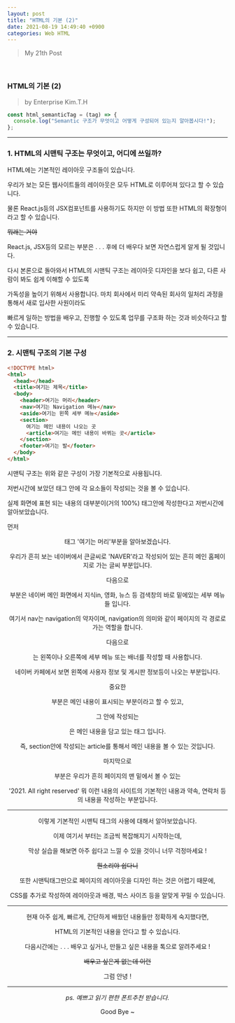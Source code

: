 ```yaml
---
layout: post
title: "HTML의 기본 (2)"
date: 2021-08-19 14:49:40 +0900
categories: Web HTML
---
```


> My 21th Post

<br>

### HTML의 기본 (2)

> by Enterprise Kim.T.H

```javascript
const html_semanticTag = (tag) => {
  console.log("Semantic 구조가 무엇이고 어떻게 구성되어 있는지 알아봅시다!");
};
```

---

### 1. HTML의 시맨틱 구조는 무엇이고, 어디에 쓰일까?

HTML에는 기본적인 레이아웃 구조들이 있습니다.

우리가 보는 모든 웹사이트들의 레이아웃은 모두 HTML로 이루어져 있다고 할 수 있습니다.

물론 React.js등의 JSX컴포넌트를 사용하기도 하지만 이 방법 또한 HTML의 확장형이라고 할 수 있습니다.

~~뭐래는 거야~~

React.js, JSX등의 모르는 부분은 . . . 후에 더 배우다 보면 자연스럽게 알게 될 것입니다.

다시 본론으로 돌아와서 HTML의 시맨틱 구조는 레이아웃 디자인을 보다 쉽고, 다른 사람이 봐도 쉽게 이해할 수 있도록

가독성을 높이기 위해서 사용합니다. 마치 회사에서 미리 약속된 회사의 일처리 과정을 통해서 새로 입사한 사원이라도

빠르게 일하는 방법을 배우고, 진행할 수 있도록 업무를 구조화 하는 것과 비슷하다고 할 수 있습니다.

---

### 2. 시맨틱 구조의 기본 구성

```html
<!DOCTYPE html>
<html>
  <head></head>
  <title>여기는 제목</title>
  <body>
    <header>여기는 머리</header>
    <nav>여기는 Navigation 메뉴</nav>
    <aside>여기는 왼쪽 세부 메뉴</aside>
    <section>
      여기는 메인 내용이 나오는 곳
      <article>여기는 메인 내용이 바뀌는 곳</article>
    </section>
    <footer>여기는 발</footer>
  </body>
</html>
```

시맨틱 구조는 위와 같은 구성이 가장 기본적으로 사용됩니다.

저번시간에 보았던 <body>태그 안에 각 요소들이 작성되는 것을 볼 수 있습니다.

실제 화면에 표현 되는 내용의 대부분이(거의 100%) <body>태그안에 작성한다고 저번시간에 알아보았습니다.

먼저 <header>태그 '여기는 머리'부분을 알아보겠습니다.

우리가 흔히 보는 네이버에서 큰글씨로 'NAVER'라고 작성되어 있는 흔히 메인 홈페이지로 가는 글씨 부분입니다.

다음으로 <nav>부분은 네이버 메인 화면에서 지식in, 영화, 뉴스 등 검색창의 바로 밑에있는 세부 메뉴들 입니다.

여기서 nav는 navigation의 약자이며, navigation의 의미와 같이 페이지의 각 경로로가는 역할을 합니다.

다음으로 <aside>는 왼쪽이나 오른쪽에 세부 메뉴 또는 배너를 작성할 때 사용합니다.

네이버 카페에서 보면 왼쪽에 사용자 정보 및 게시판 정보등이 나오는 부분입니다.

중요한 <section>부분은 메인 내용이 표시되는 부분이라고 할 수 있고,

그 안에 작성되는 <article>은 메인 내용을 담고 있는 태그 입니다.

즉, section안에 작성되는 article를 통해서 메인 내용을 볼 수 있는 것입니다.

마지막으로 <footer>부분은 우리가 흔히 페이지의 맨 밑에서 볼 수 있는

'2021. All right reserved' 뭐 이런 내용의 사이트의 기본적인 내용과 약속, 연락처 등의 내용을 작성하는 부분입니다.

---

이렇게 기본적인 시맨틱 태그의 사용에 대해서 알아보았습니다.

이제 여기서 부터는 조금씩 복잡해지기 시작하는데,

막상 실습을 해보면 아주 쉽다고 느낄 수 있을 것이니 너무 걱정마세요 !

~~뭔소리야 쉽다니~~

또한 시맨틱태그만으로 페이지의 레이아웃을 디자인 하는 것은 어렵기 때문에,

CSS를 추가로 작성하여 레이아웃과 배경, 박스 사이즈 등을 알맞게 꾸밀 수 있습니다.

---

현재 아주 쉽게, 빠르게, 간단하게 배웠던 내용들만 정확하게 숙지했다면,

HTML의 기본적인 내용을 안다고 할 수 있습니다.

다음시간에는 . . . 배우고 싶거나, 만들고 싶은 내용을 톡으로 알려주세요 !

~~배우고 싶은게 없는데 이런~~

그럼 안녕 !

---

_ps. 예쁘고 읽기 편한 폰트추천 받습니다._

Good Bye ~
